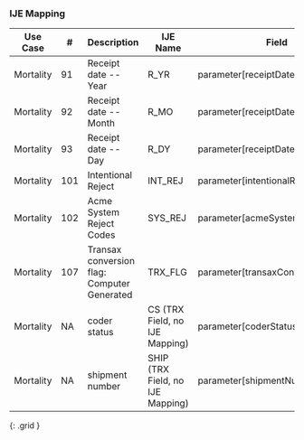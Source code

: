 ### IJE Mapping

| **Use Case** |  **#**   |  **Description**  | **IJE Name**  |  **Field**  |  **Type**  | **Value Set**  |
| :---------: | --------------- | ------------ | ------------- | ---------- | ---------- | -------------- |
| Mortality | 91 | Receipt date -- Year | R_YR | parameter[receiptDate].value |date |See [PartialDatesAndTimes] |
| Mortality | 92 | Receipt date -- Month | R_MO | parameter[receiptDate].value |date |See [PartialDatesAndTimes] |
| Mortality | 93 | Receipt date -- Day | R_DY | parameter[receiptDate].value |date |See [PartialDatesAndTimes] |
| Mortality | 101 | Intentional Reject  | INT_REJ | parameter[intentionalReject].value |codeable |[IntentionalRejectVS] |
| Mortality | 102 | Acme System Reject Codes | SYS_REJ | parameter[acmeSystemReject].value  |codeable |[ACMESystemRejectVS] |
| Mortality | 107 | Transax conversion flag: Computer Generated | TRX_FLG | parameter[transaxConversion].value  |codeable |[TransaxConversionVS] |
| Mortality | NA | coder status  | CS (TRX Field, no IJE Mapping) | parameter[coderStatus].value |integer |- |
| Mortality | NA | shipment number  | SHIP (TRX Field, no IJE Mapping) | parameter[shipmentNumber].value |string |- |
{: .grid }
